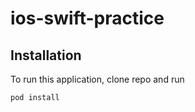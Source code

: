 # ios-swift-practice

## Installation
To run this application, clone repo and run 
```
pod install
```
